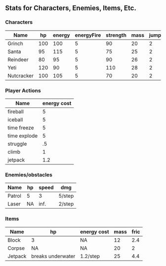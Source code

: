 ## Stats for Characters, Enemies, Items, Etc.

### Characters
| Name | hp | energy | energyFire | strength | mass | jumpsMax | jump_height | moveSpeed | fric |
| --- | --- | --- | --- | --- | --- | --- | --- | --- | --- |
| Grinch | 100 | 100 | 5 | 90 | 20 | 2 | 8.5 | 4 | 2.4 |
| Santa | 95 | 115 | 5 | 75 | 25 | 2 | 8.5 | 4 | 2.4 |
| Reindeer | 80 | 95 | 5 | 90 | 26 | 2 | 9.1 | 4 | 2.4 |
| Yeti | 120 | 90 | 5 | 110 | 28 | 2 | 8.5 | 4 | 2.4 |
| Nutcracker | 100 | 105 | 5 | 70 | 20 | 2 | 8.3 | 4 | 2.4 |

### Player Actions
| Name | energy cost |
| --- | --- |
| fireball | 5 |
| iceball | 5 |
| time freeze | 5 |
| time explode | 5 |
| struggle | .5 |
| climb | 1 |
| jetpack | 1.2 |

### Enemies/obstacles
| Name | hp | speed | dmg |
| --- | --- | --- | --- |
| Patrol | 5 | 3 | 5/step |
| Laser | NA | inf. | 2/step |

### Items
| Name | hp | energy cost | mass | fric |
| --- | --- | --- | --- | --- |
| Block | 3 | NA | 12 | 2.4 |
| Corpse | NA | NA | 20 | 2 |
| Jetpack | breaks underwater | 1.2/step | 25 | 4.4 | 
